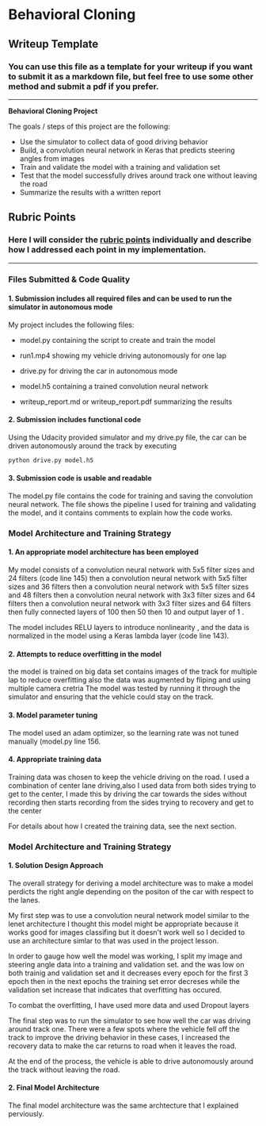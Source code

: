 # **Behavioral Cloning** 

## Writeup Template

### You can use this file as a template for your writeup if you want to submit it as a markdown file, but feel free to use some other method and submit a pdf if you prefer.

---

**Behavioral Cloning Project**

The goals / steps of this project are the following:
* Use the simulator to collect data of good driving behavior
* Build, a convolution neural network in Keras that predicts steering angles from images
* Train and validate the model with a training and validation set
* Test that the model successfully drives around track one without leaving the road
* Summarize the results with a written report


## Rubric Points
### Here I will consider the [rubric points](https://review.udacity.com/#!/rubrics/432/view) individually and describe how I addressed each point in my implementation.  

---
### Files Submitted & Code Quality

#### 1. Submission includes all required files and can be used to run the simulator in autonomous mode

My project includes the following files:
* model.py containing the script to create and train the model

* run1.mp4 showing my vehicle driving autonomously for  one lap

* drive.py for driving the car in autonomous mode
* model.h5 containing a trained convolution neural network 
* writeup_report.md or writeup_report.pdf summarizing the results

#### 2. Submission includes functional code
Using the Udacity provided simulator and my drive.py file, the car can be driven autonomously around the track by executing 
```sh
python drive.py model.h5 
```

#### 3. Submission code is usable and readable

The model.py file contains the code for training and saving the convolution neural network. The file shows the pipeline I used for training and validating the model, and it contains comments to explain how the code works. 

### Model Architecture and Training Strategy

#### 1. An appropriate model architecture has been employed

My model consists of a convolution neural network with 5x5 filter sizes and 24 filters (code line 145)
then a convolution neural network with 5x5 filter sizes and 36 filters
then a convolution neural network with 5x5 filter sizes and 48 filters
then  a convolution neural network with 3x3 filter sizes and 64 filters
then  a convolution neural network with 3x3 filter sizes and 64 filters
then fully connected layers of 100 then 50 then 10 and output layer of 1 .

The model includes RELU layers to introduce nonlinearity , and the data is normalized in the model using a Keras lambda layer (code line 143). 

#### 2. Attempts to reduce overfitting in the model

the model is trained on big data set contains images of the track  for multiple lap to reduce overfitting also the data was augmented by fliping and using multiple camera cretria
 The model was tested by running it through the simulator and ensuring that the vehicle could stay on the track.

#### 3. Model parameter tuning

The model used an adam optimizer, so the learning rate was not tuned manually (model.py line 156.

#### 4. Appropriate training data

Training data was chosen to keep the vehicle driving on the road. I used a combination of center lane driving,also I used data from both sides 
trying to get to the center, I made this by driving the car towards the sides without recording then starts recording from the sides trying to recovery and get to the center

For details about how I created the training data, see the next section. 

### Model Architecture and Training Strategy

#### 1. Solution Design Approach

The overall strategy for deriving a model architecture was to make a model perdicts the right angle depending on the positon of the car with respect to the lanes.

My first step was to use a convolution neural network model similar to the lenet architecture I thought this model might be appropriate because it works good for images classifing 
but it doesn't work well so I decided to use an architecture simlar to that was used in the project lesson.

In order to gauge how well the model was working, I split my image and steering angle data into a training and validation set. and the was low on both trainig and validation set and it decreases 
every epoch for the first 3 epoch then in the next epochs the training set error decreses while the validation set increase that indicates that overfitting has occured.


To combat the overfitting, I have used more data and used Dropout layers


The final step was to run the simulator to see how well the car was driving around track one. There were a few spots where the vehicle fell off the track to improve the driving behavior in these cases, I increased the recovery data to make the car returns to road when it leaves the road.

At the end of the process, the vehicle is able to drive autonomously around the track without leaving the road.

#### 2. Final Model Architecture

The final model architecture was the same archtecture that I explained perviously.


